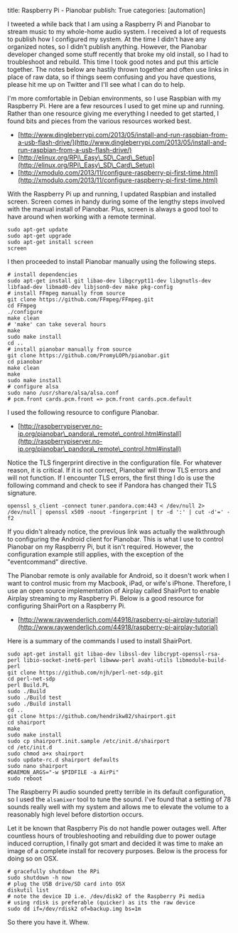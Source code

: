 title: Raspberry Pi - Pianobar
publish: True
categories: [automation]

I tweeted a while back that I am using a Raspberry Pi and Pianobar to stream music to my whole-home audio system. I received a lot of requests to publish how I configured my system. At the time I didn't have any organized notes, so I didn't publish anything. However, the Pianobar developer changed some stuff recently that broke my old install, so I had to troubleshoot and rebuild. This time I took good notes and put this article together. The notes below are hastily thrown together and often use links in place of raw data, so if things seem confusing and you have questions, please hit me up on Twitter and I'll see what I can do to help.

<!-- READMORE -->

I'm more comfortable in Debian environments, so I use Raspbian with my Raspberry Pi. Here are a few resources I used to get mine up and running. Rather than one resource giving me everything I needed to get started, I found bits and pieces from the various resources worked best.

- [http://www.dingleberrypi.com/2013/05/install-and-run-raspbian-from-a-usb-flash-drive/](http://www.dingleberrypi.com/2013/05/install-and-run-raspbian-from-a-usb-flash-drive/)
- [http://elinux.org/RPi\_Easy\_SD\_Card\_Setup](http://elinux.org/RPi\_Easy\_SD\_Card\_Setup)
- [http://xmodulo.com/2013/11/configure-raspberry-pi-first-time.html](http://xmodulo.com/2013/11/configure-raspberry-pi-first-time.html)

With the Raspberry Pi up and running, I updated Raspbian and installed screen. Screen comes in handy during some of the lengthy steps involved with the manual install of Pianobar. Plus, screen is always a good tool to have around when working with a remote terminal.

``` text
sudo apt-get update
sudo apt-get upgrade
sudo apt-get install screen
screen
```

I then proceeded to install Pianobar manually using the following steps.

``` text
# install dependencies
sudo apt-get install git libao-dev libgcrypt11-dev libgnutls-dev libfaad-dev libmad0-dev libjson0-dev make pkg-config
# install FFmpeg manually from source
git clone https://github.com/FFmpeg/FFmpeg.git
cd FFmpeg
./configure
make clean
# 'make' can take several hours
make
sudo make install
cd ..
# install pianobar manually from source
git clone https://github.com/PromyLOPh/pianobar.git
cd pianobar
make clean
make
sudo make install
# configure alsa
sudo nano /usr/share/alsa/alsa.conf
# pcm.front cards.pcm.front => pcm.front cards.pcm.default
```

I used the following resource to configure Pianobar.

- [http://raspberrypiserver.no-ip.org/pianobar\_pandora\_remote\_control.html#install](http://raspberrypiserver.no-ip.org/pianobar\_pandora\_remote\_control.html#install)

Notice the TLS fingerprint directive in the configuration file. For whatever reason, it is critical. If it is not correct, Pianobar will throw TLS errors and will not function. If I encounter TLS errors, the first thing I do is use the following command and check to see if Pandora has changed their TLS signature.

``` text
openssl s_client -connect tuner.pandora.com:443 < /dev/null 2> /dev/null | openssl x509 -noout -fingerprint | tr -d ':' | cut -d'=' -f2
```

If you didn't already notice, the previous link was actually the walkthrough to configuring the Android client for Pianobar. This is what I use to control Pianobar on my Raspberry Pi, but it isn't required. However, the configuration example still applies, with the exception of the "eventcommand" directive.

The Pianobar remote is only available for Android, so it doesn't work when I want to control music from my Macbook, iPad, or wife's iPhone. Therefore, I use an open source implementation of Airplay called ShairPort to enable Airplay streaming to my Raspberry Pi. Below is a good resource for configuring ShairPort on a Raspberry Pi.

- [http://www.raywenderlich.com/44918/raspberry-pi-airplay-tutorial](http://www.raywenderlich.com/44918/raspberry-pi-airplay-tutorial)

Here is a summary of the commands I used to install ShairPort.

``` text
sudo apt-get install git libao-dev libssl-dev libcrypt-openssl-rsa-perl libio-socket-inet6-perl libwww-perl avahi-utils libmodule-build-perl
git clone https://github.com/njh/perl-net-sdp.git
cd perl-net-sdp
perl Build.PL
sudo ./Build
sudo ./Build test
sudo ./Build install
cd ..
git clone https://github.com/hendrikw82/shairport.git
cd shairport
make
sudo make install
sudo cp shairport.init.sample /etc/init.d/shairport
cd /etc/init.d
sudo chmod a+x shairport
sudo update-rc.d shairport defaults
sudo nano shairport
#DAEMON_ARGS="-w $PIDFILE -a AirPi"
sudo reboot
```

The Raspberry Pi audio sounded pretty terrible in its default configuration, so I used the `alsamixer` tool to tune the sound. I've found that a setting of 78 sounds really well with my system and allows me to elevate the volume to a reasonably high level before distortion occurs.

Let it be known that Raspberry Pis do not handle power outages well. After countless hours of troubleshooting and rebuilding due to power outage induced corruption, I finally got smart and decided it was time to make an image of a complete install for recovery purposes. Below is the process for doing so on OSX.

``` text
# gracefully shutdown the RPi
sudo shutdown -h now
# plug the USB drive/SD card into OSX
diskutil list
# note the device ID i.e. /dev/disk2 of the Raspberry Pi media
# using rdisk is preferable (quicker) as its the raw device
sudo dd if=/dev/rdisk2 of=backup.img bs=1m
```

So there you have it. Whew.
